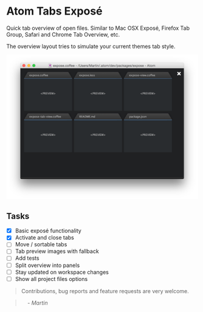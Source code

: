 # Atom Tabs Exposé

Quick tab overview of open files. Similar to Mac OSX Exposé, Firefox Tab Group, Safari and Chrome Tab Overview, etc.

The overview layout tries to simulate your current themes tab style.

![expose-package](/screenshots/preview.png)

## Tasks

- [x] Basic exposé functionality
- [x] Activate and close tabs
- [ ] Move / sortable tabs
- [ ] Tab preview images with fallback
- [ ] Add tests
- [ ] Split overview into panels
- [ ] Stay updated on workspace changes
- [ ] Show all project files options

> Contributions, bug reports and feature requests are very welcome.

> &nbsp; &nbsp; _- Martin_
